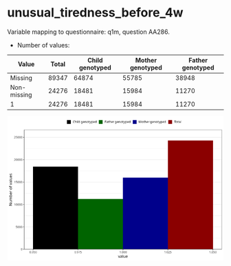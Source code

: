 # unusual_tiredness_before_4w
Variable mapping to questionnaire: q1m, question AA286.
- Number of values:

| Value | Total | Child genotyped | Mother genotyped | Father genotyped |
| ----- | ----- | --------------- | ---------------- | ---------------- |
| Missing | 89347 | 64874 | 55785 | 38948 |
| Non-missing | 24276 | 18481 | 15984 | 11270 |
| 1 | 24276 | 18481 | 15984 | 11270 |



![](unusual_tiredness_before_4w_n.png)



